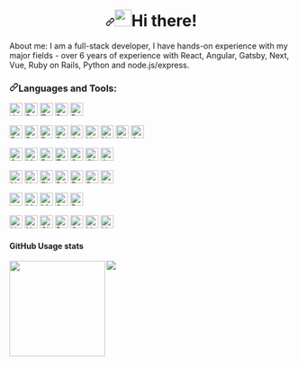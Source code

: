 <h1 align="center"><a id="user-content-hi-im-adam" class="anchor" aria-hidden="true" href="#hi-im-adam"><svg class="octicon octicon-link" viewBox="0 0 16 16" version="1.1" width="16" height="16" aria-hidden="true"><path fill-rule="evenodd" d="M7.775 3.275a.75.75 0 001.06 1.06l1.25-1.25a2 2 0 112.83 2.83l-2.5 2.5a2 2 0 01-2.83 0 .75.75 0 00-1.06 1.06 3.5 3.5 0 004.95 0l2.5-2.5a3.5 3.5 0 00-4.95-4.95l-1.25 1.25zm-4.69 9.64a2 2 0 010-2.83l2.5-2.5a2 2 0 012.83 0 .75.75 0 001.06-1.06 3.5 3.5 0 00-4.95 0l-2.5 2.5a3.5 3.5 0 004.95 4.95l1.25-1.25a.75.75 0 00-1.06-1.06l-1.25 1.25a2 2 0 01-2.83 0z"></path></svg></a><a target="_blank" rel="noopener noreferrer" href="https://raw.githubusercontent.com/iampavangandhi/iampavangandhi/master/gifs/Hi.gif"><img src="https://raw.githubusercontent.com/iampavangandhi/iampavangandhi/master/gifs/Hi.gif" width="30px" style="max-width:100%;"></a>Hi there!</h1>
About me: I am a full-stack developer, 
I have hands-on experience with my major fields - 
over 6 years of experience with React, Angular, Gatsby, Next, Vue, Ruby on Rails, Python and node.js/express.

<h3><a id="user-content-things-i-code-with" class="anchor" aria-hidden="true" href="#things-i-code-with"><svg class="octicon octicon-link" viewBox="0 0 16 16" version="1.1" width="16" height="16" aria-hidden="true"><path fill-rule="evenodd" d="M7.775 3.275a.75.75 0 001.06 1.06l1.25-1.25a2 2 0 112.83 2.83l-2.5 2.5a2 2 0 01-2.83 0 .75.75 0 00-1.06 1.06 3.5 3.5 0 004.95 0l2.5-2.5a3.5 3.5 0 00-4.95-4.95l-1.25 1.25zm-4.69 9.64a2 2 0 010-2.83l2.5-2.5a2 2 0 012.83 0 .75.75 0 001.06-1.06 3.5 3.5 0 00-4.95 0l-2.5 2.5a3.5 3.5 0 004.95 4.95l1.25-1.25a.75.75 0 00-1.06-1.06l-1.25 1.25a2 2 0 01-2.83 0z"></path></svg></a>Languages and Tools:</h3>

<p>
  <a
    target="_blank"
    rel="noopener noreferrer"
    href="https://camo.githubusercontent.com/0734b6e3e51fd74ee64632164fe978eeaa0fdc4c3bc8d05b7d47e03c4d8a3203/68747470733a2f2f696d672e736869656c64732e696f2f62616467652f4a6176615363726970742d4637444631453f7374796c653d666c6174266c6f676f3d6a617661736372697074266c6f676f436f6c6f723d626c61636b"
    ><img
      src="https://camo.githubusercontent.com/0734b6e3e51fd74ee64632164fe978eeaa0fdc4c3bc8d05b7d47e03c4d8a3203/68747470733a2f2f696d672e736869656c64732e696f2f62616467652f4a6176615363726970742d4637444631453f7374796c653d666c6174266c6f676f3d6a617661736372697074266c6f676f436f6c6f723d626c61636b"
      alt="Javascript"
      data-canonical-src="https://img.shields.io/badge/JavaScript-F7DF1E?style=flat&amp;logo=javascript&amp;logoColor=black"
      style="max-width: auto; height: 23px; "
  /></a>
  <a
    target="_blank"
    rel="noopener noreferrer"
    href="https://camo.githubusercontent.com/130ff6c2a2acacb2079da19ee675d2c11128b4f72c7afdb6569f6d16ebe11056/68747470733a2f2f696d672e736869656c64732e696f2f62616467652f2d707974686f6e2d3337373641423f7374796c653d666c61742d737175617265266c6f676f3d507974686f6e266c6f676f436f6c6f723d7768697465"
    ><img
      src="https://camo.githubusercontent.com/130ff6c2a2acacb2079da19ee675d2c11128b4f72c7afdb6569f6d16ebe11056/68747470733a2f2f696d672e736869656c64732e696f2f62616467652f2d707974686f6e2d3337373641423f7374796c653d666c61742d737175617265266c6f676f3d507974686f6e266c6f676f436f6c6f723d7768697465"
      alt="Python"
      data-canonical-src="https://img.shields.io/badge/Python-F7DF1E?style=flat&amp;logo=python&amp;logoColor=black"
      style="max-width: auto; height: 23px; "
  /></a>
  <a
    target="_blank"
    rel="noopener noreferrer"
    href="https://camo.githubusercontent.com/6cf9abe9d706421df40ff4feff208a5728df2b77f9eb21f24d09df00a0d69203/68747470733a2f2f696d672e736869656c64732e696f2f62616467652f547970655363726970742d3030374143433f7374796c653d666f722d7468652d6261646765266c6f676f3d74797065736372697074266c6f676f436f6c6f723d7768697465"
    ><img
      src="https://camo.githubusercontent.com/6cf9abe9d706421df40ff4feff208a5728df2b77f9eb21f24d09df00a0d69203/68747470733a2f2f696d672e736869656c64732e696f2f62616467652f547970655363726970742d3030374143433f7374796c653d666f722d7468652d6261646765266c6f676f3d74797065736372697074266c6f676f436f6c6f723d7768697465"
      alt="Typescript"
      data-canonical-src="https://img.shields.io/badge/TypeScript-007ACC?style=for-the-badge&logo=typescript&logoColor=white"
      style="height: 23px; max-width: auto"
  /></a>
  <a
    target="_blank"
    rel="noopener noreferrer"
    href="https://camo.githubusercontent.com/02914afc1f51d55c8acac01c200a410efd74fffdff325678f6df6c22ae68a7ee/68747470733a2f2f696d672e736869656c64732e696f2f62616467652f5048502d3737374242343f7374796c653d666f722d7468652d6261646765266c6f676f3d706870266c6f676f436f6c6f723d7768697465"
    ><img
      src="https://camo.githubusercontent.com/02914afc1f51d55c8acac01c200a410efd74fffdff325678f6df6c22ae68a7ee/68747470733a2f2f696d672e736869656c64732e696f2f62616467652f5048502d3737374242343f7374796c653d666f722d7468652d6261646765266c6f676f3d706870266c6f676f436f6c6f723d7768697465"
      alt="PHP"
      data-canonical-src="https://img.shields.io/badge/PHP-777BB4?style=for-the-badge&logo=php&logoColor=white"
      style="height: 23px; max-width: auto"
  /></a>
  <a
    target="_blank"
    rel="noopener noreferrer"
    href="https://camo.githubusercontent.com/7f611eb7fa49f2b2cf006f5164f75e1b4fafd3d967bfe0b00b717d3a10ebd44d/68747470733a2f2f696d672e736869656c64732e696f2f62616467652f527562792d4343333432443f7374796c653d666f722d7468652d6261646765266c6f676f3d72756279266c6f676f436f6c6f723d7768697465"
    ><img
      src="https://camo.githubusercontent.com/7f611eb7fa49f2b2cf006f5164f75e1b4fafd3d967bfe0b00b717d3a10ebd44d/68747470733a2f2f696d672e736869656c64732e696f2f62616467652f527562792d4343333432443f7374796c653d666f722d7468652d6261646765266c6f676f3d72756279266c6f676f436f6c6f723d7768697465"
      alt="Ruby"
      data-canonical-src="https://img.shields.io/badge/Ruby-CC342D?style=for-the-badge&logo=ruby&logoColor=white"
      style="height: 23px; max-width: auto"
  /></a>
</p>
  

<p>
  <a
    target="_blank"
    rel="noopener noreferrer"
    href="https://camo.githubusercontent.com/e10320df09d2d95e5a1cc8f0ce1b52538db9d62eff2725f3a594995babae60c7/68747470733a2f2f696d672e736869656c64732e696f2f62616467652f52656163742d3230323332413f7374796c653d666c6174266c6f676f3d7265616374266c6f676f436f6c6f723d363144414642"
    ><img
      src="https://camo.githubusercontent.com/e10320df09d2d95e5a1cc8f0ce1b52538db9d62eff2725f3a594995babae60c7/68747470733a2f2f696d672e736869656c64732e696f2f62616467652f52656163742d3230323332413f7374796c653d666c6174266c6f676f3d7265616374266c6f676f436f6c6f723d363144414642"
      alt="React"
      data-canonical-src="https://img.shields.io/badge/React-20232A?style=flat&amp;logo=react&amp;logoColor=61DAFB"
      style="max-width: auto; height: 23px; "
  /></a>
  <a
    target="_blank"
    rel="noopener noreferrer"
    href="https://camo.githubusercontent.com/ab492acda3600d641aa87a179c5cfa09875c198809045d835210a381edae87b9/68747470733a2f2f696d672e736869656c64732e696f2f62616467652f52656163745f526f757465722d4341343234353f7374796c653d666c6174266c6f676f3d72656163742d726f75746572266c6f676f436f6c6f723d7768697465"
    ><img
      src="https://camo.githubusercontent.com/ab492acda3600d641aa87a179c5cfa09875c198809045d835210a381edae87b9/68747470733a2f2f696d672e736869656c64732e696f2f62616467652f52656163745f526f757465722d4341343234353f7374796c653d666c6174266c6f676f3d72656163742d726f75746572266c6f676f436f6c6f723d7768697465"
      alt="React-router"
      data-canonical-src="https://img.shields.io/badge/React_Router-CA4245?style=flat&amp;logo=react-router&amp;logoColor=white"
      style="max-width: auto; height: 23px; "
  /></a>
  <a
    target="_blank"
    rel="noopener noreferrer"
    href="https://camo.githubusercontent.com/71af087f3233041f5dcdcdf4ce1f5a39026cd9aa695b5f28aa509f603f6404e4/68747470733a2f2f696d672e736869656c64732e696f2f62616467652f52656475782d3539334438383f7374796c653d666c6174266c6f676f3d7265647578266c6f676f436f6c6f723d7768697465"
    ><img
      src="https://camo.githubusercontent.com/71af087f3233041f5dcdcdf4ce1f5a39026cd9aa695b5f28aa509f603f6404e4/68747470733a2f2f696d672e736869656c64732e696f2f62616467652f52656475782d3539334438383f7374796c653d666c6174266c6f676f3d7265647578266c6f676f436f6c6f723d7768697465"
      alt="Redux"
      data-canonical-src="https://img.shields.io/badge/Redux-593D88?style=flat&amp;logo=redux&amp;logoColor=white"
      style="max-width: auto; height: 23px; "
  /></a>
  <a
    target="_blank"
    rel="noopener noreferrer"
    href="https://camo.githubusercontent.com/dc37ea9cc0a378680d407a6ce6930bdd2c6b982a7284317798630bae82c48b3c/68747470733a2f2f696d672e736869656c64732e696f2f62616467652f2d52784a732d4237313738433f7374796c653d666c61742d737175617265266c6f676f3d726561637469766578266c6f676f436f6c6f723d7768697465"
    ><img
      src="https://camo.githubusercontent.com/dc37ea9cc0a378680d407a6ce6930bdd2c6b982a7284317798630bae82c48b3c/68747470733a2f2f696d672e736869656c64732e696f2f62616467652f2d52784a732d4237313738433f7374796c653d666c61742d737175617265266c6f676f3d726561637469766578266c6f676f436f6c6f723d7768697465"
      alt="Rxjs"
      data-canonical-src="https://img.shields.io/badge/Rxjs-593D88?style=flat&amp;logo=Rxjs&amp;logoColor=white"
      style="max-width: auto; height: 23px; "
  /></a>
  <a
    target="_blank"
    rel="noopener noreferrer"
    href="https://camo.githubusercontent.com/ff2baf6c78c6a722f95c6b0ef52f409d7f50ffaccb826483b3a669b967ddbc67/68747470733a2f2f696d672e736869656c64732e696f2f62616467652f2d416e67756c61722d4444303033313f7374796c653d666c61742d737175617265266c6f676f3d616e67756c6172266c6f676f436f6c6f723d7768697465"
    ><img
      src="https://camo.githubusercontent.com/ff2baf6c78c6a722f95c6b0ef52f409d7f50ffaccb826483b3a669b967ddbc67/68747470733a2f2f696d672e736869656c64732e696f2f62616467652f2d416e67756c61722d4444303033313f7374796c653d666c61742d737175617265266c6f676f3d616e67756c6172266c6f676f436f6c6f723d7768697465"
      alt="Angular"
      data-canonical-src="https://img.shields.io/badge/Angular-20232A?style=flat&amp;logo=angular&amp;logoColor=61DAFB"
      style="max-width: auto; height: 23px; "
  /></a>
    <a
    target="_blank"
    rel="noopener noreferrer"
    href="https://camo.githubusercontent.com/50d43af9b68ef63015963f40aac894898d7c655ed221f0bce5013787a68aba26/68747470733a2f2f696d672e736869656c64732e696f2f62616467652f5675652e6a732d3335343935453f7374796c653d666f722d7468652d6261646765266c6f676f3d767565646f746a73266c6f676f436f6c6f723d344643303844"
    ><img
      src="https://camo.githubusercontent.com/50d43af9b68ef63015963f40aac894898d7c655ed221f0bce5013787a68aba26/68747470733a2f2f696d672e736869656c64732e696f2f62616467652f5675652e6a732d3335343935453f7374796c653d666f722d7468652d6261646765266c6f676f3d767565646f746a73266c6f676f436f6c6f723d344643303844"
      alt="Vue"
      data-canonical-src="https://img.shields.io/badge/Vue.js-35495E?style=for-the-badge&logo=vuedotjs&logoColor=4FC08D"
      style="height: 23px; max-width: auto"
  /></a>
    <a
    target="_blank"
    rel="noopener noreferrer"
    href="https://camo.githubusercontent.com/a2ef46f4aec1799b4366d5dd9e4cc60c250b9a4a1e0a4cea21bae63660b63a25/68747470733a2f2f696d672e736869656c64732e696f2f62616467652f6e6578742e6a732d3030303030303f7374796c653d666f722d7468652d6261646765266c6f676f3d6e657874646f746a73266c6f676f436f6c6f723d7768697465"
    ><img
      src="https://camo.githubusercontent.com/a2ef46f4aec1799b4366d5dd9e4cc60c250b9a4a1e0a4cea21bae63660b63a25/68747470733a2f2f696d672e736869656c64732e696f2f62616467652f6e6578742e6a732d3030303030303f7374796c653d666f722d7468652d6261646765266c6f676f3d6e657874646f746a73266c6f676f436f6c6f723d7768697465"
      alt="Next"
      data-canonical-src="https://img.shields.io/badge/next.js-000000?style=for-the-badge&logo=nextdotjs&logoColor=white"
      style="height: 23px; max-width: auto"
  /></a>
    <a
    target="_blank"
    rel="noopener noreferrer"
    href="https://camo.githubusercontent.com/a849e28bb1746e47d24747cd18dc66a40cc5cd5ba5e05fe382225561b8d1717f/68747470733a2f2f696d672e736869656c64732e696f2f62616467652f6e7578742e6a732d3030433538453f7374796c653d666f722d7468652d6261646765266c6f676f3d6e757874646f746a73266c6f676f436f6c6f723d7768697465"
    ><img
      src="https://camo.githubusercontent.com/a849e28bb1746e47d24747cd18dc66a40cc5cd5ba5e05fe382225561b8d1717f/68747470733a2f2f696d672e736869656c64732e696f2f62616467652f6e7578742e6a732d3030433538453f7374796c653d666f722d7468652d6261646765266c6f676f3d6e757874646f746a73266c6f676f436f6c6f723d7768697465"
      alt="Nuxt"
      data-canonical-src="https://img.shields.io/badge/nuxt.js-00C58E?style=for-the-badge&logo=nuxtdotjs&logoColor=white"
      style="height: 23px; max-width: auto"
  /></a>
  <a
    target="_blank"
    rel="noopener noreferrer"
    href="https://camo.githubusercontent.com/d7a4d24429861efcc537d81b833623ff3d3679477fc40bdc4327287390886e4d/68747470733a2f2f696d672e736869656c64732e696f2f62616467652f2d41706f6c6c6f2532304772617068514c2d3331314338373f7374796c653d666c61742d737175617265266c6f676f3d61706f6c6c6f2d6772617068716c266c6f676f436f6c6f723d7768697465"
    ><img
      src="https://camo.githubusercontent.com/d7a4d24429861efcc537d81b833623ff3d3679477fc40bdc4327287390886e4d/68747470733a2f2f696d672e736869656c64732e696f2f62616467652f2d41706f6c6c6f2532304772617068514c2d3331314338373f7374796c653d666c61742d737175617265266c6f676f3d61706f6c6c6f2d6772617068716c266c6f676f436f6c6f723d7768697465"
      alt="Apollo"
      data-canonical-src="https://img.shields.io/badge/Apollo-20232A?style=flat&amp;logo=Apollo&amp;logoColor=61DAFB"
      style="max-width: auto; height: 23px; "
  /></a>
</p>

<p>
 <a
    target="_blank"
    rel="noopener noreferrer"
    href="https://camo.githubusercontent.com/21104191b4f90ccf7e7b0f3c72e3b63d8150d86173f8c58787b4fc69b0603923/68747470733a2f2f696d672e736869656c64732e696f2f62616467652f536173732d4343363639393f7374796c653d666c6174266c6f676f3d73617373266c6f676f436f6c6f723d7768697465"
    ><img
      src="https://camo.githubusercontent.com/21104191b4f90ccf7e7b0f3c72e3b63d8150d86173f8c58787b4fc69b0603923/68747470733a2f2f696d672e736869656c64732e696f2f62616467652f536173732d4343363639393f7374796c653d666c6174266c6f676f3d73617373266c6f676f436f6c6f723d7768697465"
      alt="Sass"
      data-canonical-src="https://img.shields.io/badge/Sass-CC6699?style=flat&amp;logo=sass&amp;logoColor=white"
      style="max-width: auto; height: 23px; "
  /></a>
  <a
    target="_blank"
    rel="noopener noreferrer"
    href="https://camo.githubusercontent.com/2c2e3cab0541596a12e216df86e68fa554256f25826b55a068993a3edfbcd0e8/68747470733a2f2f696d672e736869656c64732e696f2f62616467652f4d6174657269616c2d2d55492d3030383143423f7374796c653d666f722d7468652d6261646765266c6f676f3d6d6174657269616c2d7569266c6f676f436f6c6f723d7768697465"
    ><img
      src="https://camo.githubusercontent.com/2c2e3cab0541596a12e216df86e68fa554256f25826b55a068993a3edfbcd0e8/68747470733a2f2f696d672e736869656c64732e696f2f62616467652f4d6174657269616c2d2d55492d3030383143423f7374796c653d666f722d7468652d6261646765266c6f676f3d6d6174657269616c2d7569266c6f676f436f6c6f723d7768697465"
      alt="Material"
      data-canonical-src="https://img.shields.io/badge/Material--UI-0081CB?style=for-the-badge&logo=material-ui&logoColor=white"
      style="height: 23px; max-width: auto"
  /></a>
  <a
    target="_blank"
    rel="noopener noreferrer"
    href="https://camo.githubusercontent.com/b13ed67c809178963ce9d538175b02649800772be1ce0cb02da5879e5614e236/68747470733a2f2f696d672e736869656c64732e696f2f62616467652f426f6f7473747261702d3536334437433f7374796c653d666f722d7468652d6261646765266c6f676f3d626f6f747374726170266c6f676f436f6c6f723d7768697465"
    ><img
      src="https://camo.githubusercontent.com/b13ed67c809178963ce9d538175b02649800772be1ce0cb02da5879e5614e236/68747470733a2f2f696d672e736869656c64732e696f2f62616467652f426f6f7473747261702d3536334437433f7374796c653d666f722d7468652d6261646765266c6f676f3d626f6f747374726170266c6f676f436f6c6f723d7768697465"
      alt="Bootstrap"
      data-canonical-src="https://img.shields.io/badge/Bootstrap-563D7C?style=for-the-badge&logo=bootstrap&logoColor=white"
      style="height: 23px; max-width: auto"
  /></a>
  <a
    target="_blank"
    rel="noopener noreferrer"
    href="https://camo.githubusercontent.com/e9b080a6541e5355827ea91b6a0302cbbc54af4705b0c6b0f1561a0957ced2fb/68747470733a2f2f696d672e736869656c64732e696f2f62616467652f5461696c77696e645f4353532d3338423241433f7374796c653d666f722d7468652d6261646765266c6f676f3d7461696c77696e642d637373266c6f676f436f6c6f723d7768697465"
    ><img
      src="https://camo.githubusercontent.com/e9b080a6541e5355827ea91b6a0302cbbc54af4705b0c6b0f1561a0957ced2fb/68747470733a2f2f696d672e736869656c64732e696f2f62616467652f5461696c77696e645f4353532d3338423241433f7374796c653d666f722d7468652d6261646765266c6f676f3d7461696c77696e642d637373266c6f676f436f6c6f723d7768697465"
      alt="Tailwind"
      data-canonical-src="https://img.shields.io/badge/Tailwind_CSS-38B2AC?style=for-the-badge&logo=tailwind-css&logoColor=white"
      style="height: 23px; max-width: auto"
  /></a>
  <a
    target="_blank"
    rel="noopener noreferrer"
    href="https://camo.githubusercontent.com/41326de293d3848e2ab0f29bf1680427128757fe6b586ceddf1097cb4eeb5ff7/68747470733a2f2f696d672e736869656c64732e696f2f62616467652f7374796c65642d2d636f6d706f6e656e74732d4442373039333f7374796c653d666f722d7468652d6261646765266c6f676f3d7374796c65642d636f6d706f6e656e7473266c6f676f436f6c6f723d7768697465"
    ><img
      src="https://camo.githubusercontent.com/41326de293d3848e2ab0f29bf1680427128757fe6b586ceddf1097cb4eeb5ff7/68747470733a2f2f696d672e736869656c64732e696f2f62616467652f7374796c65642d2d636f6d706f6e656e74732d4442373039333f7374796c653d666f722d7468652d6261646765266c6f676f3d7374796c65642d636f6d706f6e656e7473266c6f676f436f6c6f723d7768697465"
      alt="Styled components"
      data-canonical-src="https://img.shields.io/badge/styled--components-DB7093?style=for-the-badge&logo=styled-components&logoColor=white"
      style="height: 23px; max-width: auto"
  /></a>
  <a
    target="_blank"
    rel="noopener noreferrer"
    href="https://camo.githubusercontent.com/e2b86933df6ffcb85178751ad544fa0b073acabaafd9453ca060fdd43b51213d/68747470733a2f2f696d672e736869656c64732e696f2f62616467652f4368616b72612d2d55492d3331393739353f7374796c653d666f722d7468652d6261646765266c6f676f3d6368616b72612d7569266c6f676f436f6c6f723d7768697465"
    ><img
      src="https://camo.githubusercontent.com/e2b86933df6ffcb85178751ad544fa0b073acabaafd9453ca060fdd43b51213d/68747470733a2f2f696d672e736869656c64732e696f2f62616467652f4368616b72612d2d55492d3331393739353f7374796c653d666f722d7468652d6261646765266c6f676f3d6368616b72612d7569266c6f676f436f6c6f723d7768697465"
      alt="Chakra"
      data-canonical-src="https://img.shields.io/badge/Chakra--UI-319795?style=for-the-badge&logo=chakra-ui&logoColor=white"
      style="height: 23px; max-width: auto"
  /></a>
  <a
    target="_blank"
    rel="noopener noreferrer"
    href="https://camo.githubusercontent.com/153ea9822bd3d502540fb5ef39abbdc1ef69d68cef87ac49e05f6b93c6a57e94/68747470733a2f2f696d672e736869656c64732e696f2f62616467652f416e7425323044657369676e2d3138393046463f7374796c653d666f722d7468652d6261646765266c6f676f3d616e7464657369676e266c6f676f436f6c6f723d7768697465"
    ><img
      src="https://camo.githubusercontent.com/153ea9822bd3d502540fb5ef39abbdc1ef69d68cef87ac49e05f6b93c6a57e94/68747470733a2f2f696d672e736869656c64732e696f2f62616467652f416e7425323044657369676e2d3138393046463f7374796c653d666f722d7468652d6261646765266c6f676f3d616e7464657369676e266c6f676f436f6c6f723d7768697465"
      alt="AntDesign"
      data-canonical-src="https://img.shields.io/badge/Ant%20Design-1890FF?style=for-the-badge&logo=antdesign&logoColor=white"
      style="height: 23px; max-width: auto"
  /></a>
</p>  

<p>
  <a
    target="_blank"
    rel="noopener noreferrer"
    href="https://camo.githubusercontent.com/e94d5356dbffad915213783a815cfefb9fdf394b5e2f442732893fe0a6dccf26/68747470733a2f2f696d672e736869656c64732e696f2f62616467652f4e6f64652e6a732d3433383533443f7374796c653d666c6174266c6f676f3d6e6f64652e6a73266c6f676f436f6c6f723d7768697465"
    ><img
      src="https://camo.githubusercontent.com/e94d5356dbffad915213783a815cfefb9fdf394b5e2f442732893fe0a6dccf26/68747470733a2f2f696d672e736869656c64732e696f2f62616467652f4e6f64652e6a732d3433383533443f7374796c653d666c6174266c6f676f3d6e6f64652e6a73266c6f676f436f6c6f723d7768697465"
      alt="Node-js"
      data-canonical-src="https://img.shields.io/badge/Node.js-43853D?style=flat&amp;logo=node.js&amp;logoColor=white"
      style="max-width: auto; height: 23px; "
  /></a>
  <a
    target="_blank"
    rel="noopener noreferrer"
    href="https://camo.githubusercontent.com/7f8b6716845b5d9cd69f8ce04e587bb955f45040549f33cbd5e9baf464ae5e7e/68747470733a2f2f696d672e736869656c64732e696f2f62616467652f2d4e6573744a732d6561323834353f7374796c653d666c61742d737175617265266c6f676f3d6e6573746a73266c6f676f436f6c6f723d7768697465"
    ><img
      src="https://camo.githubusercontent.com/7f8b6716845b5d9cd69f8ce04e587bb955f45040549f33cbd5e9baf464ae5e7e/68747470733a2f2f696d672e736869656c64732e696f2f62616467652f2d4e6573744a732d6561323834353f7374796c653d666c61742d737175617265266c6f676f3d6e6573746a73266c6f676f436f6c6f723d7768697465"
      alt="Nest"
      data-canonical-src="https://img.shields.io/badge/Nest-43853D?style=flat&amp;logo=Nest&amp;logoColor=white"
      style="max-width: auto; height: 23px; "
  /></a>
  <a
    target="_blank"
    rel="noopener noreferrer"
    href="https://camo.githubusercontent.com/3247036052834e4ce99fc7ee13aa6b5518be941338df7982a952972c5647a5ef/68747470733a2f2f696d672e736869656c64732e696f2f62616467652f2d466c61736b2d3030303030303f7374796c653d666c61742d737175617265266c6f676f3d466c61736b266c6f676f436f6c6f723d666666666666"
    ><img
      src="https://camo.githubusercontent.com/3247036052834e4ce99fc7ee13aa6b5518be941338df7982a952972c5647a5ef/68747470733a2f2f696d672e736869656c64732e696f2f62616467652f2d466c61736b2d3030303030303f7374796c653d666c61742d737175617265266c6f676f3d466c61736b266c6f676f436f6c6f723d666666666666"
      alt="FLask"
      data-canonical-src="https://img.shields.io/badge/FLask-F7DF1E?style=flat&amp;logo=flask&amp;logoColor=black"
      style="max-width: auto; height: 23px; "
  /></a>
  <a
    target="_blank"
    rel="noopener noreferrer"
    href="https://camo.githubusercontent.com/b11ad5990163106a47b252acd22ace1f29249b66480864927c6d10f53fa6a1e7/68747470733a2f2f696d672e736869656c64732e696f2f62616467652f2d446a616e676f2d3039324532303f7374796c653d666c61742d737175617265266c6f676f3d446a616e676f266c6f676f436f6c6f723d666666666666"
    ><img
      src="https://camo.githubusercontent.com/b11ad5990163106a47b252acd22ace1f29249b66480864927c6d10f53fa6a1e7/68747470733a2f2f696d672e736869656c64732e696f2f62616467652f2d446a616e676f2d3039324532303f7374796c653d666c61742d737175617265266c6f676f3d446a616e676f266c6f676f436f6c6f723d666666666666"
      alt="DJango"
      data-canonical-src="https://img.shields.io/badge/DJango-F7DF1E?style=flat&amp;logo=django&amp;logoColor=black"
      style="max-width: auto; height: 23px; "
  /></a>
    <a
    target="_blank"
    rel="noopener noreferrer"
    href="https://camo.githubusercontent.com/f41648d00d86a96ea27c0394eb06fc93ac2c0ebc3cd90b8d81825d11390b5324/68747470733a2f2f696d672e736869656c64732e696f2f62616467652f666173746170692d3130393938393f7374796c653d666f722d7468652d6261646765266c6f676f3d46415354415049266c6f676f436f6c6f723d7768697465"
    ><img
      src="https://camo.githubusercontent.com/f41648d00d86a96ea27c0394eb06fc93ac2c0ebc3cd90b8d81825d11390b5324/68747470733a2f2f696d672e736869656c64732e696f2f62616467652f666173746170692d3130393938393f7374796c653d666f722d7468652d6261646765266c6f676f3d46415354415049266c6f676f436f6c6f723d7768697465"
      alt="Fast API"
      data-canonical-src="https://img.shields.io/badge/fastapi-109989?style=for-the-badge&logo=FASTAPI&logoColor=white"
      style="height: 23px; max-width: auto"
  /></a>
  <a
    target="_blank"
    rel="noopener noreferrer"
    href="https://camo.githubusercontent.com/1ab1a7ec3f2dd01c7960044047e96a86aed5111004c9b0b86e852eac461bedac/68747470733a2f2f696d672e736869656c64732e696f2f62616467652f527562795f6f6e5f5261696c732d4343303030303f7374796c653d666f722d7468652d6261646765266c6f676f3d727562792d6f6e2d7261696c73266c6f676f436f6c6f723d7768697465"
    ><img
      src="https://camo.githubusercontent.com/1ab1a7ec3f2dd01c7960044047e96a86aed5111004c9b0b86e852eac461bedac/68747470733a2f2f696d672e736869656c64732e696f2f62616467652f527562795f6f6e5f5261696c732d4343303030303f7374796c653d666f722d7468652d6261646765266c6f676f3d727562792d6f6e2d7261696c73266c6f676f436f6c6f723d7768697465"
      alt="Ruby_on_Rails"
      data-canonical-src="https://img.shields.io/badge/Ruby_on_Rails-F7DF1E?style=flat&amp;logo=Ruby_on_Rails&amp;logoColor=black"
      style="height:20px; max-width: auto; height: 23px; "
  /></a>
  <a
    target="_blank"
    rel="noopener noreferrer"
    href="https://camo.githubusercontent.com/316ccceb2c875497ee2197622c2040a241b8afe4ff78ab7cc0161ee2a644b8a3/68747470733a2f2f696d672e736869656c64732e696f2f62616467652f4c61726176656c2d4646324432303f7374796c653d666f722d7468652d6261646765266c6f676f3d6c61726176656c266c6f676f436f6c6f723d7768697465"
    ><img
      src="https://camo.githubusercontent.com/316ccceb2c875497ee2197622c2040a241b8afe4ff78ab7cc0161ee2a644b8a3/68747470733a2f2f696d672e736869656c64732e696f2f62616467652f4c61726176656c2d4646324432303f7374796c653d666f722d7468652d6261646765266c6f676f3d6c61726176656c266c6f676f436f6c6f723d7768697465"
      alt="Laravel"
      data-canonical-src="https://img.shields.io/badge/Laravel-FF2D20?style=for-the-badge&logo=laravel&logoColor=white"
      style="height:20px; max-width: auto; height: 23px; "
  /></a>
</p>

<p>
  <a
    target="_blank"
    rel="noopener noreferrer"
    href="https://camo.githubusercontent.com/281c069a2703e948b536500b9fd808cb4fb2496b3b66741db4013a2c89e91986/68747470733a2f2f696d672e736869656c64732e696f2f62616467652f506f737467726553514c2d3331363139323f7374796c653d666f722d7468652d6261646765266c6f676f3d706f737467726573716c266c6f676f436f6c6f723d7768697465"
    ><img
      src="https://camo.githubusercontent.com/281c069a2703e948b536500b9fd808cb4fb2496b3b66741db4013a2c89e91986/68747470733a2f2f696d672e736869656c64732e696f2f62616467652f506f737467726553514c2d3331363139323f7374796c653d666f722d7468652d6261646765266c6f676f3d706f737467726573716c266c6f676f436f6c6f723d7768697465"
      alt="postgres"
      data-canonical-src="https://img.shields.io/badge/postgres-F7DF1E?style=flat&amp;logo=postgres&amp;logoColor=black"
      style="height:20px; max-width: auto; height: 23px; "
  /></a>
  <a
    target="_blank"
    rel="noopener noreferrer"
    href="https://camo.githubusercontent.com/6ede6cf733e385080214589407d1cd6a88b3633990241eee703bbbef6b2c8051/68747470733a2f2f696d672e736869656c64732e696f2f62616467652f2d4d7953514c2d3434373941313f7374796c653d666c61742d737175617265266c6f676f3d4d7953514c266c6f676f436f6c6f723d666666666666"
    ><img
      src="https://camo.githubusercontent.com/6ede6cf733e385080214589407d1cd6a88b3633990241eee703bbbef6b2c8051/68747470733a2f2f696d672e736869656c64732e696f2f62616467652f2d4d7953514c2d3434373941313f7374796c653d666c61742d737175617265266c6f676f3d4d7953514c266c6f676f436f6c6f723d666666666666"
      alt="MySQL"
      data-canonical-src="https://img.shields.io/badge/MySQL-F7DF1E?style=flat&amp;logo=MySQL&amp;logoColor=black"
      style="height:20px; max-width: auto; height: 23px; "
  /></a>
  <a
    target="_blank"
    rel="noopener noreferrer"
    href="https://camo.githubusercontent.com/ffd9498592a5e4f03800cf4b5dc972ff58da69af9c74462bc2d1edc17edacfa4/68747470733a2f2f696d672e736869656c64732e696f2f62616467652f4d6f6e676f44422d77686974653f7374796c653d666f722d7468652d6261646765266c6f676f3d6d6f6e676f6462266c6f676f436f6c6f723d344541393442"
    ><img
      src="https://camo.githubusercontent.com/ffd9498592a5e4f03800cf4b5dc972ff58da69af9c74462bc2d1edc17edacfa4/68747470733a2f2f696d672e736869656c64732e696f2f62616467652f4d6f6e676f44422d77686974653f7374796c653d666f722d7468652d6261646765266c6f676f3d6d6f6e676f6462266c6f676f436f6c6f723d344541393442"
      alt="MongoDB"
      data-canonical-src="https://img.shields.io/badge/MongoDB-white?style=for-the-badge&logo=mongodb&logoColor=4EA94B"
      style="height:20px; max-width: auto; height: 23px; "
  /></a>
  <a
    target="_blank"
    rel="noopener noreferrer"
    href="https://camo.githubusercontent.com/932123bf240349f3785c02228b113b06299079e8740f480c767e8335fd6d752a/68747470733a2f2f696d672e736869656c64732e696f2f62616467652f53514c6974652d3037343035453f7374796c653d666f722d7468652d6261646765266c6f676f3d73716c697465266c6f676f436f6c6f723d7768697465"
    ><img
      src="https://camo.githubusercontent.com/932123bf240349f3785c02228b113b06299079e8740f480c767e8335fd6d752a/68747470733a2f2f696d672e736869656c64732e696f2f62616467652f53514c6974652d3037343035453f7374796c653d666f722d7468652d6261646765266c6f676f3d73716c697465266c6f676f436f6c6f723d7768697465"
      alt="SQLite"
      data-canonical-src="https://img.shields.io/badge/SQLite-07405E?style=for-the-badge&logo=sqlite&logoColor=white"
      style="height:20px; max-width: auto; height: 23px; "
  /></a>
  <a
    target="_blank"
    rel="noopener noreferrer"
    href="https://camo.githubusercontent.com/16c5d674d150e47e77738a333e74716023295715c956aaf84615cef3f50675ed/68747470733a2f2f696d672e736869656c64732e696f2f62616467652f72656469732d2532334444303033312e7376673f267374796c653d666f722d7468652d6261646765266c6f676f3d7265646973266c6f676f436f6c6f723d7768697465"
    ><img
      src="https://camo.githubusercontent.com/16c5d674d150e47e77738a333e74716023295715c956aaf84615cef3f50675ed/68747470733a2f2f696d672e736869656c64732e696f2f62616467652f72656469732d2532334444303033312e7376673f267374796c653d666f722d7468652d6261646765266c6f676f3d7265646973266c6f676f436f6c6f723d7768697465"
      alt="Redis"
      data-canonical-src="https://img.shields.io/badge/redis-%23DD0031.svg?&style=for-the-badge&logo=redis&logoColor=white"
      style="height:20px; max-width: auto; height: 23px; "
  /></a>
</p>
  
<p>
  <a
    target="_blank"
    rel="noopener noreferrer"
    href="https://camo.githubusercontent.com/983c3c179ded756667ba6a2411c1a66b0dcd5b8e2a308a379e784caf2fdd477e/68747470733a2f2f696d672e736869656c64732e696f2f62616467652f2d4865726f6b752d3433303039383f7374796c653d666c6174266c6f676f3d6865726f6b75"
    ><img
      src="https://camo.githubusercontent.com/983c3c179ded756667ba6a2411c1a66b0dcd5b8e2a308a379e784caf2fdd477e/68747470733a2f2f696d672e736869656c64732e696f2f62616467652f2d4865726f6b752d3433303039383f7374796c653d666c6174266c6f676f3d6865726f6b75"
      alt="Heroku"
      data-canonical-src="https://img.shields.io/badge/-Heroku-430098?style=flat&amp;logo=heroku"
      style="max-width: auto; height: 23px; "
  /></a>
  <a
    target="_blank"
    rel="noopener noreferrer"
    href="https://camo.githubusercontent.com/25bbdc5be2869278c78bb26e82cc65f29059699fc7b2e41bb7dc0b56828bb054/68747470733a2f2f696d672e736869656c64732e696f2f62616467652f2d4e65746c6966792d3030433742373f7374796c653d666c6174266c6f676f3d6e65746c696679266c6f676f436f6c6f723d7768697465"
    ><img
      src="https://camo.githubusercontent.com/25bbdc5be2869278c78bb26e82cc65f29059699fc7b2e41bb7dc0b56828bb054/68747470733a2f2f696d672e736869656c64732e696f2f62616467652f2d4e65746c6966792d3030433742373f7374796c653d666c6174266c6f676f3d6e65746c696679266c6f676f436f6c6f723d7768697465"
      alt="Netlify"
      data-canonical-src="https://img.shields.io/badge/-Netlify-00C7B7?style=flat&amp;logo=netlify&amp;logoColor=white"
      style="max-width: auto; height: 23px; "
  /></a>
  <a
    target="_blank"
    rel="noopener noreferrer"
    href="https://camo.githubusercontent.com/fb6586a64a7bf22f6595bc55e458aa6e1b43e1a2cf98a79ce090bfedc32cd737/68747470733a2f2f696d672e736869656c64732e696f2f62616467652f4769744875622d3130303030303f3d666c6174266c6f676f3d676974687562266c6f676f436f6c6f723d7768697465"
    ><img
      src="https://camo.githubusercontent.com/fb6586a64a7bf22f6595bc55e458aa6e1b43e1a2cf98a79ce090bfedc32cd737/68747470733a2f2f696d672e736869656c64732e696f2f62616467652f4769744875622d3130303030303f3d666c6174266c6f676f3d676974687562266c6f676f436f6c6f723d7768697465"
      alt="Github"
      data-canonical-src="https://img.shields.io/badge/GitHub-100000?=flat&amp;logo=github&amp;logoColor=white"
      style="max-width: auto; height: 23px; "
  /></a>
  <a
    target="_blank"
    rel="noopener noreferrer"
    href="https://camo.githubusercontent.com/4d015bf250194995d899a5d2b90babf1afc4458c1589b93e58fdfa4119749a49/68747470733a2f2f696d672e736869656c64732e696f2f62616467652f2d446f636b65722d3436613266313f7374796c653d666c61742d737175617265266c6f676f3d646f636b6572266c6f676f436f6c6f723d7768697465"
    ><img
      src="https://camo.githubusercontent.com/4d015bf250194995d899a5d2b90babf1afc4458c1589b93e58fdfa4119749a49/68747470733a2f2f696d672e736869656c64732e696f2f62616467652f2d446f636b65722d3436613266313f7374796c653d666c61742d737175617265266c6f676f3d646f636b6572266c6f676f436f6c6f723d7768697465"
      alt="Docker"
      data-canonical-src="https://img.shields.io/badge/Docker-100000?=flat&amp;logo=Docker&amp;logoColor=white"
      style="max-width: auto; height: 23px; "
  /></a>
  <a
    target="_blank"
    rel="noopener noreferrer"
    href="https://camo.githubusercontent.com/e77d91be80f19fcb29eb905affdb1d1148161890861cd50c309852583a76f45c/68747470733a2f2f696d672e736869656c64732e696f2f62616467652f2d476f6f676c655f436c6f75645f506c6174666f726d2d3161373365383f7374796c653d666c61742d737175617265266c6f676f3d676f6f676c652d636c6f7564266c6f676f436f6c6f723d7768697465"
    ><img
      src="https://camo.githubusercontent.com/e77d91be80f19fcb29eb905affdb1d1148161890861cd50c309852583a76f45c/68747470733a2f2f696d672e736869656c64732e696f2f62616467652f2d476f6f676c655f436c6f75645f506c6174666f726d2d3161373365383f7374796c653d666c61742d737175617265266c6f676f3d676f6f676c652d636c6f7564266c6f676f436f6c6f723d7768697465"
      alt="GCP"
      data-canonical-src="https://img.shields.io/badge/GCP-100000?=flat&amp;logo=GCP&amp;logoColor=white"
      style="max-width: auto; height: 23px; "
  /></a>
  <a
    target="_blank"
    rel="noopener noreferrer"
    href="https://camo.githubusercontent.com/e6ef009419060e2564351f731d2f6a2ad9127c6fd3db6d7821ab6dcdba30df4e/68747470733a2f2f696d672e736869656c64732e696f2f62616467652f53616c6573666f7263652d3030413145303f7374796c653d666f722d7468652d6261646765266c6f676f3d53616c6573666f726365266c6f676f436f6c6f723d7768697465"
    ><img
      src="https://camo.githubusercontent.com/e6ef009419060e2564351f731d2f6a2ad9127c6fd3db6d7821ab6dcdba30df4e/68747470733a2f2f696d672e736869656c64732e696f2f62616467652f53616c6573666f7263652d3030413145303f7374796c653d666f722d7468652d6261646765266c6f676f3d53616c6573666f726365266c6f676f436f6c6f723d7768697465"
      alt="Vercel"
      data-canonical-src="https://img.shields.io/badge/Salesforce-00A1E0?style=for-the-badge&logo=Salesforce&logoColor=white"
      style="height:20px; max-width: auto; height: 23px; "
  /></a>
  <a
    target="_blank"
    rel="noopener noreferrer"
    href="https://camo.githubusercontent.com/2fae549118710fd8284be62292b9e9a6cdd561cb50d46f35938b08dc3fc2c4e7/68747470733a2f2f696d672e736869656c64732e696f2f62616467652f56657263656c2d3030303030303f7374796c653d666f722d7468652d6261646765266c6f676f3d76657263656c266c6f676f436f6c6f723d7768697465"
    ><img
      src="https://camo.githubusercontent.com/2fae549118710fd8284be62292b9e9a6cdd561cb50d46f35938b08dc3fc2c4e7/68747470733a2f2f696d672e736869656c64732e696f2f62616467652f56657263656c2d3030303030303f7374796c653d666f722d7468652d6261646765266c6f676f3d76657263656c266c6f676f436f6c6f723d7768697465"
      alt="Vercel"
      data-canonical-src="https://img.shields.io/badge/Vercel-000000?style=for-the-badge&logo=vercel&logoColor=white"
      style="height:20px; max-width: auto; height: 23px; "
  /></a>
</p>


<div>
  <h4> GitHub Usage stats</h4>
  <img height="170" align="left" src="https://github-readme-stats.vercel.app/api?username=mywork-dragon&show_icons=true&theme=vue-dark&count_private=true" />
  <img src="https://github-readme-stats.vercel.app/api/top-langs/?username=mywork-dragon&layout=compact&theme=vue-dark" />
</div>

<!---
mywork-dragon/mywork-dragon is a ✨ special ✨ repository because its `README.md` (this file) appears on your GitHub profile.
You can click the Preview link to take a look at your changes.
--->

